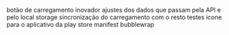botão de carregamento inovador 
ajustes dos dados que passam pela API e pelo local storage
sincronização do carregamento com o resto
testes
icone para o aplicativo da play store 
manifest
bubblewrap

